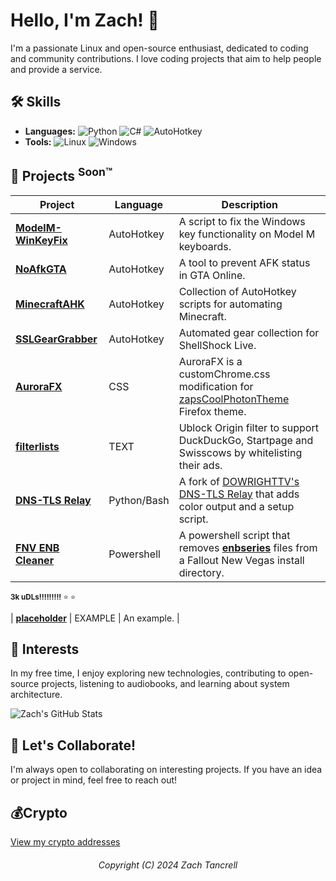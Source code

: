 # Hello, I'm Zach! 👋
I'm a passionate Linux and open-source enthusiast, dedicated to coding and community contributions. I love coding projects that aim to help people and provide a service.

## 🛠️ Skills
- **Languages:** ![Python](https://img.shields.io/badge/Python-Blue?style=flat-square) ![C#](https://img.shields.io/badge/C%23-purple?style=flat-square) ![AutoHotkey](https://img.shields.io/badge/AutoHotkey-green?style=flat-square)
- **Tools:** ![Linux](https://img.shields.io/badge/Linux-orange?style=flat-square) ![Windows](https://img.shields.io/badge/Windows-blue?style=flat-square)

## 📂 Projects <sup>Soon™️</sup>
| Project | Language | Description |
| --- | --- | --- |
| [**ModelM-WinKeyFix**](https://github.com/ztancrell/ModelM-WinKeyFix) | AutoHotkey | A script to fix the Windows key functionality on Model M keyboards. |
| [**NoAfkGTA**](https://github.com/ztancrell/NoAfkGTA) | AutoHotkey | A tool to prevent AFK status in GTA Online. |
| [**MinecraftAHK**](https://github.com/ztancrell/MinecraftAHK) | AutoHotkey | Collection of AutoHotkey scripts for automating Minecraft. |
| [**SSLGearGrabber**](https://github.com/ztancrell/SSLGearGrabber) | AutoHotkey | Automated gear collection for ShellShock Live. |
| [**AuroraFX**](https://github.com/ztancrell/AuroraFX) | CSS |  AuroraFX is a customChrome.css modification for [zapsCoolPhotonTheme](https://github.com/zapSNH/zapsCoolPhotonTheme) Firefox theme. |
| [**filterlists**](https://github.com/ztancrell/filterlists) | TEXT | Ublock Origin filter to support DuckDuckGo, Startpage and Swisscows by whitelisting their ads. |
| [**DNS-TLS Relay**](https://github.com/ztancrell/dns-tls-relay) | Python/Bash | A fork of [DOWRIGHTTV's](https://github.com/DOWRIGHTTV/) [DNS-TLS Relay](https://github.com/DOWRIGHTTV/dns-tls-relay) that adds color output and a setup script. |
| [**FNV ENB Cleaner**](https://www.nexusmods.com/newvegas/mods/82106) | Powershell | A powershell script that removes [**enbseries**](http://enbdev.com/download.html) files from a Fallout New Vegas install directory. |
<sup>**3k uDLs!!!!!!!!!** :star: :star:</sup>

| [**placeholder**](https://www.example.com) | EXAMPLE | An example. |

## 🎯 Interests
In my free time, I enjoy exploring new technologies, contributing to open-source projects, listening to audiobooks, and learning about system architecture.

![Zach's GitHub Stats](https://github-readme-stats.vercel.app/api?username=ztancrell&show_icons=true&theme=radical)

## 🚀 Let's Collaborate!
I'm always open to collaborating on interesting projects. If you have an idea or project in mind, feel free to reach out!

## 💰Crypto
[View my crypto addresses](CRYPTO.md)

<h6 align='center'>Copyright (C) 2024 Zach Tancrell<h6>
